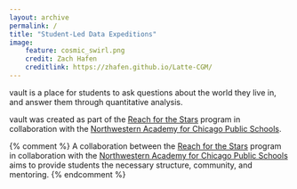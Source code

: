 ```yaml
---
layout: archive
permalink: /
title: "Student-Led Data Expeditions"
image:
    feature: cosmic_swirl.png
    credit: Zach Hafen
    creditlink: https://zhafen.github.io/Latte-CGM/
---
```


vault is a place for students to ask questions about the world they live in,
and answer them through quantitative analysis.

vault was created as part of the [Reach for the Stars](http://gk12.ciera.northwestern.edu/) program in collaboration with the [Northwestern Academy for Chicago Public Schools](https://www.academy.northwestern.edu/).

{% comment %} 
A collaboration between the [Reach for the Stars](http://gk12.ciera.northwestern.edu/) program in collaboration with the [Northwestern Academy for Chicago Public Schools](https://www.academy.northwestern.edu/) aims to provide students the necessary structure, community, and mentoring.
{% endcomment %}

[//]: # ( <div class="tiles"> )
[//]: # ( {% for post in site.posts %} )
[//]: # ( 	{% include post-grid.html %} )
[//]: # ( {% endfor %} )
[//]: # ( </div><!-- /.tiles --> )

